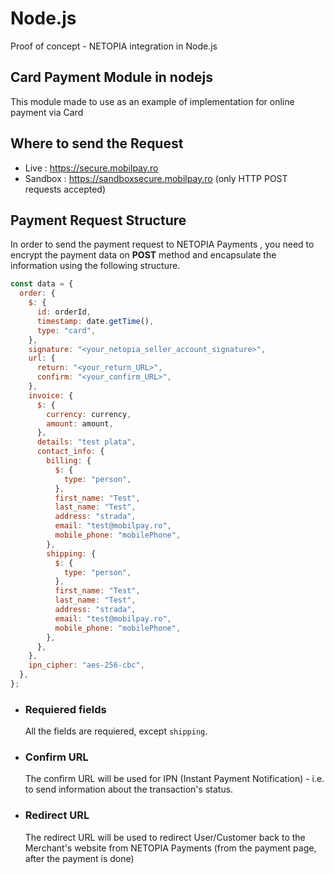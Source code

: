 # Node.js

Proof of concept - NETOPIA integration in Node.js

## Card Payment Module in nodejs

This module made to use as an example of implementation for online payment via Card

## Where to send the Request

- Live : https://secure.mobilpay.ro
- Sandbox : https://sandboxsecure.mobilpay.ro
  (only HTTP POST requests accepted)

## Payment Request Structure

In order to send the payment request to NETOPIA Payments , you need to encrypt the payment data on **POST** method and encapsulate the information using the following structure.

```javascript
const data = {
  order: {
    $: {
      id: orderId,
      timestamp: date.getTime(),
      type: "card",
    },
    signature: "<your_netopia_seller_account_signature>",
    url: {
      return: "<your_return_URL>",
      confirm: "<your_confirm_URL>",
    },
    invoice: {
      $: {
        currency: currency,
        amount: amount,
      },
      details: "test plata",
      contact_info: {
        billing: {
          $: {
            type: "person",
          },
          first_name: "Test",
          last_name: "Test",
          address: "strada",
          email: "test@mobilpay.ro",
          mobile_phone: "mobilePhone",
        },
        shipping: {
          $: {
            type: "person",
          },
          first_name: "Test",
          last_name: "Test",
          address: "strada",
          email: "test@mobilpay.ro",
          mobile_phone: "mobilePhone",
        },
      },
    },
    ipn_cipher: "aes-256-cbc",
  },
};
```

- ### Requiered fields

  All the fields are requiered, except `shipping`.

- ### Confirm URL
  The confirm URL will be used for IPN (Instant Payment Notification) - i.e. to send information about the transaction's status.
- ### Redirect URL
  The redirect URL will be used to redirect User/Customer back to the Merchant's website from NETOPIA Payments (from the payment page, after the payment is done)

